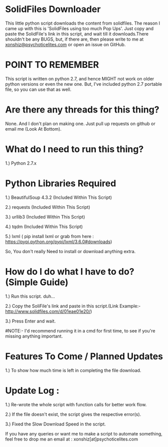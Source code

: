# SolidFiles Downloader
This little python script downloads the content from solidfiles. The reason I came up with this is 'SolidFiles using too much Pop Ups'. Just copy and paste the SolidFile's link in this script, and wait till it downloads.There shouldn't be any BUGS, but, if there are, then please write to me at xonshiz@psychoticelites.com or open an issue on GitHub.


# POINT TO REMEMBER

This script is written on python 2.7, and hence MIGHT not work on older python versions or even the new one. But, I've included python 2.7 portable file, so you can use that as well.



# Are there any threads for this thing?

None. And I don't plan on making one. Just pull up requests on github or email me (Look At Bottom).


# What do I need to run this thing?

1.) Python 2.7.x

# Python Libraries Required

1.) BeautifulSoup 4.3.2 (Included Within This Script)

2.) requests (Included Within This Script)

3.) urllib3 (Included Within This Script)

4.) tqdm (Included Within This Script)

5.) lxml ( pip install lxml or grab from here : https://pypi.python.org/pypi/lxml/3.6.0#downloads)

So, You don't really Need to install or download anything extra.


# How do I do what I have to do? (Simple Guide)

1.) Run this script. duh...

2.) Copy the SoliFile's link and paste in this script.(Link Example:- http://www.solidfiles.com/d/01eae01e20/)

3.) Press Enter and wait.

#NOTE:- I'd recommend running it in a cmd for first time, to see if you're missing anything important.


# Features To Come / Planned Updates

1.) To show how much time is left in completing the file download.


# Update Log :

1.) Re-wrote the whole script with function calls for better work flow.

2.) If the file doesn't exist, the script gives the respective error(s).

3.) Fixed the Slow Download Speed in the script.


If you have any queries or want me to make a script to automate something, feel free to drop me an email at :
xonshiz[at]psychoticelites.com

